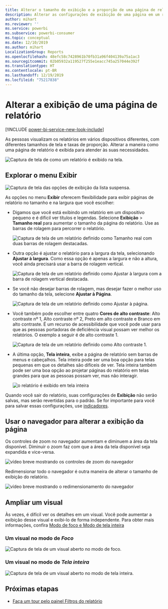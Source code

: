 ```yaml
---
title: Alterar o tamanho de exibição e a proporção de uma página de relatório
description: Alterar as configurações de exibição de uma página em um relatório do Power BI
author: mihart
ms.reviewer: ''
ms.service: powerbi
ms.subservice: powerbi-consumer
ms.topic: conceptual
ms.date: 12/10/2019
ms.author: mihart
LocalizationGroup: Reports
ms.openlocfilehash: 48efc58c7428961b70fb31a96f404139a75a1ac3
ms.sourcegitcommit: 02b05932a119527f255e1eacc745a257044e392f
ms.translationtype: HT
ms.contentlocale: pt-BR
ms.lasthandoff: 12/19/2019
ms.locfileid: "75217838"
---
```

# <a name="change-the-display-of-a-report-page"></a>Alterar a exibição de uma página de relatório

[!INCLUDE [power-bi-service-new-look-include](../includes/power-bi-service-new-look-include.md)]

As pessoas visualizam os relatórios em vários dispositivos diferentes, com diferentes tamanhos de tela e taxas de proporção. Alterar a maneira como uma página de relatório é exibida para atender às suas necessidades.

![Captura de tela de como um relatório é exibido na tela.](media/end-user-report-view/power-bi-canvas.png)

## <a name="explore-the-view-menu"></a>Explorar o menu Exibir

![Captura de tela das opções de exibição da lista suspensa.](media/end-user-report-view/power-bi-viewmenu.png)


As opções no menu **Exibir** oferecem flexibilidade para exibir páginas de relatório no tamanho e na largura que você escolher:

- Digamos que você está exibindo um relatório em um dispositivo pequeno e é difícil ver títulos e legendas.  Selecione **Exibição** > **Tamanho real** para aumentar o tamanho da página do relatório. Use as barras de rolagem para percorrer o relatório.

    ![Captura de tela de um relatório definido como Tamanho real com duas barras de rolagem destacadas.](media/end-user-report-view/power-bi-view-actual.png)

- Outra opção é ajustar o relatório para a largura da tela, selecionando **Ajustar à largura**. Como essa opção é apenas a largura e não a altura, você ainda precisará usar a barra de rolagem vertical.

  ![Captura de tela de um relatório definido como Ajustar à largura com a barra de rolagem vertical destacada.](media/end-user-report-view/power-bi-view-width.png)

- Se você não desejar barras de rolagem, mas desejar fazer o melhor uso do tamanho da tela, selecione **Ajustar à Página**.

   ![Captura de tela de um relatório definido como Ajustar à página.](media/end-user-report-view/power-bi-view-fit.png)

- Você também pode escolher entre quatro **Cores de alto contraste**: Alto contraste nº 1, Alto contraste nº 2, Preto em alto contraste e Branco em alto contraste. É um recurso de acessibilidade que você pode usar para que as pessoas portadoras de deficiência visual possam ver melhor os relatórios. O exemplo a seguir é de alto contraste 1. 

    ![Captura de tela de um relatório definido como Alto contraste 1.](media/end-user-report-view/power-bi-contrast1.png)

- A última opção, **Tela inteira**, exibe a página de relatório sem barras de menus e cabeçalhos. Tela inteira pode ser uma boa opção para telas pequenas em que os detalhes são difíceis de ver.  Tela inteira também pode ser uma boa opção ao projetar páginas do relatório em telas grandes para que as pessoas possam ver, mas não interagir.  

    ![o relatório é exibido em tela inteira](media/end-user-report-view/power-bi-full-screen.png)

Quando você sair do relatório, suas configurações de **Exibição** não serão salvas, mas serão revertidas para o padrão. Se for importante para você para salvar essas configurações, use [indicadores](end-user-bookmarks.md).

## <a name="use-your-browser-to-change-page-display"></a>Usar o navegador para alterar a exibição da página

Os controles de zoom no navegador aumentam e diminuem a área da tela disponível. Diminuir o zoom faz com que a área da tela disponível seja expandida e vice-versa. 

![vídeo breve mostrando os controles de zoom do navegador](media/end-user-report-view/power-bi-zoom.png)

Redimensionar todo o navegador é outra maneira de alterar o tamanho de exibição do relatório. 

![vídeo breve mostrando o redimensionamento do navegador](media/end-user-report-view/power-bi-resize-browser.gif)

## <a name="zoom-in-on-a-visual"></a>Ampliar um visual
Às vezes, é difícil ver os detalhes em um visual. Você pode aumentar a exibição desse visual e exibi-lo de forma independente. Para obter mais informações, confira [Modo de foco e Modo de tela inteira](end-user-focus.md)

### <a name="a-visual-in-focus-mode"></a>Um visual no modo de *Foco*

![Captura de tela de um visual aberto no modo de foco.](media/end-user-report-view/power-bi-focus.png)

### <a name="a-visual-in-full-screen-mode"></a>Um visual no modo de *Tela inteira*
![Captura de tela de um visual aberto no modo de tela inteira.](media/end-user-report-view/power-bi-full-screen.png)

## <a name="next-steps"></a>Próximas etapas

* [Faça um tour pelo painel Filtros do relatório](end-user-report-filter.md)